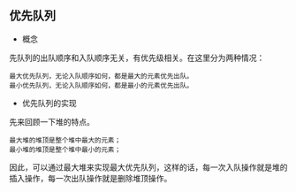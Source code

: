 ## 优先队列

- 概念

先队列的出队顺序和入队顺序无关，有优先级相关。在这里分为两种情况：

    最大优先队列，无论入队顺序如何，都是最大的元素优先出队。
    最小优先队列，无论入队顺序如何，都是最小的元素优先出队。
    
- 优先队列的实现

先来回顾一下堆的特点。

    最大堆的堆顶是整个堆中最大的元素；
    最小堆的堆顶是整个堆中最小的元素；
    
因此，可以通过最大堆来实现最大优先队列，这样的话，每一次入队操作就是堆的插入操作，每一次出队操作就是删除堆顶操作。   